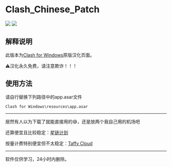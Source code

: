 # Clash_Chinese_Patch

[![](https://img.shields.io/badge/Telegram-公告板-blue)](https://t.me/ClashR_for_Windows_Channel)
[![](https://img.shields.io/badge/Telegram-交流群-purple)](https://t.me/+Se4RSc06w8QK1HiS)

## 解释说明

此版本为[Clash for Windows](https://github.com/Fndroid/clash_for_windows_pkg/releases)原版汉化页面。

⚠️汉化永久免费，请注意欺诈！！！

## 使用方法

请自行替换下列路径中的app.asar文件

`Clash for Windows\resources\app.asar`

---

居然有人以为下载了就能直接用的😅，还是放两个我自己用的机场吧

还算便宜且比较稳定：[星链计划](https://starlink.to/#/register?code=ZGpZxxUy)

按量计费特别便宜但不太稳定：[Taffy Cloud](https://taffy.cloud/#/login?type=reg&affcode=1lJZlvoC)

---

软件仅供学习，24小时内删除。
